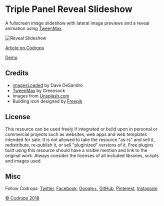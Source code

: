 # Triple Panel Reveal Slideshow

A fullscreen image slideshow with lateral image previews and a reveal animation using [TweenMax](https://greensock.com/tweenmax).

![Reveal Slideshow](https://tympanus.net/codrops/wp-content/uploads/2018/06/RevealSlideshow_featured.jpg)

[Article on Codrops](https://tympanus.net/codrops/?p=35175)

[Demo](http://tympanus.net/Development/RevealSlideshow/)

## Credits

- [imagesLoaded](https://imagesloaded.desandro.com/) by Dave DeSandro
- [TweenMax](https://greensock.com/tweenmax) by Greensock
- Images from [Unsplash.com](https://unsplash.com/)
- Building icon designed by [Freepik](http://www.freepik.com/)

## License
This resource can be used freely if integrated or build upon in personal or commercial projects such as websites, web apps and web templates intended for sale. It is not allowed to take the resource "as-is" and sell it, redistribute, re-publish it, or sell "pluginized" versions of it. Free plugins built using this resource should have a visible mention and link to the original work. Always consider the licenses of all included libraries, scripts and images used.

## Misc

Follow Codrops: [Twitter](http://www.twitter.com/codrops), [Facebook](http://www.facebook.com/codrops), [Google+](https://plus.google.com/101095823814290637419), [GitHub](https://github.com/codrops), [Pinterest](http://www.pinterest.com/codrops/), [Instagram](https://www.instagram.com/codropsss/)

[© Codrops 2018](http://www.codrops.com)





